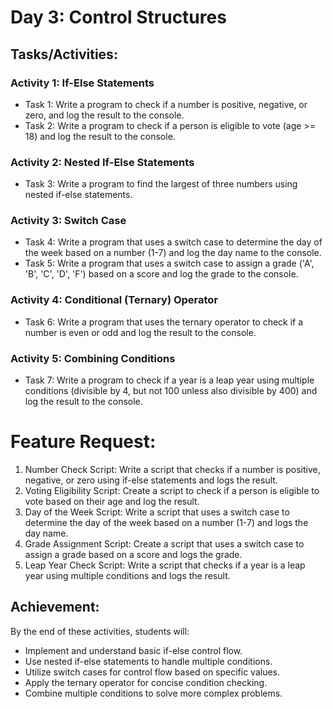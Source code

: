# Day 3: Control Structures
## Tasks/Activities:
### Activity 1: If-Else Statements
- Task 1: Write a program to check if a number is positive, negative, or zero, and log the result to the console.
- Task 2: Write a program to check if a person is eligible to vote (age >= 18) and log the result to the console.
### Activity 2: Nested If-Else Statements
- Task 3: Write a program to find the largest of three numbers using nested if-else statements.
### Activity 3: Switch Case
- Task 4: Write a program that uses a switch case to determine the day of the week based on a number (1-7) and log the day name to the console.
- Task 5: Write a program that uses a switch case to assign a grade ('A', 'B', 'C', 'D', 'F') based on a score and log the grade to the console.
### Activity 4: Conditional (Ternary) Operator
- Task 6: Write a program that uses the ternary operator to check if a number is even or odd and log the result to the console.
### Activity 5: Combining Conditions
- Task 7: Write a program to check if a year is a leap year using multiple conditions (divisible by 4, but not 100 unless also divisible by 400) and log the result to the console.
# Feature Request:
1. Number Check Script: Write a script that checks if a number is positive, negative, or zero using if-else statements and logs the result.
2. Voting Eligibility Script: Create a script to check if a person is eligible to vote based on their age and log the result.
3. Day of the Week Script: Write a script that uses a switch case to determine the day of the week based on a number (1-7) and logs the day name.
4. Grade Assignment Script: Create a script that uses a switch case to assign a grade based on a score and logs the grade.
5. Leap Year Check Script: Write a script that checks if a year is a leap year using multiple conditions and logs the result.
## Achievement:
By the end of these activities, students will:

- Implement and understand basic if-else control flow.
- Use nested if-else statements to handle multiple conditions.
- Utilize switch cases for control flow based on specific values.
- Apply the ternary operator for concise condition checking.
- Combine multiple conditions to solve more complex problems.